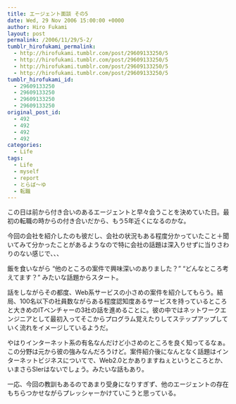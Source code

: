 ```yaml
---
title: エージェント面談 その5
date: Wed, 29 Nov 2006 15:00:00 +0000
author: Hiro Fukami
layout: post
permalink: /2006/11/29/5-2/
tumblr_hirofukami_permalink:
  - http://hirofukami.tumblr.com/post/29609133250/5
  - http://hirofukami.tumblr.com/post/29609133250/5
  - http://hirofukami.tumblr.com/post/29609133250/5
  - http://hirofukami.tumblr.com/post/29609133250/5
tumblr_hirofukami_id:
  - 29609133250
  - 29609133250
  - 29609133250
  - 29609133250
original_post_id:
  - 492
  - 492
  - 492
  - 492
categories:
  - Life
tags:
  - Life
  - myself
  - report
  - とらば～ゆ
  - 転職
---
```

<div class="section">
  <p>
    この日は前から付き合いのあるエージェントと早々会うことを決めていた日。最初の転職の時からの付き合いだから、もう5年近くになるのかな。
  </p>
  
  <p>
    今回の会社を紹介したのも彼だし、会社の状況もある程度分かっていたこと＋聞いてみて分かったことがあるようなので特に会社の話題は深入りせずに当りさわりのない感じで、、、
  </p>
  
  <p>
    飯を食いながら &#8220;他のところの案件で興味深いのありました？&#8221; &#8220;どんなところ考えてます？&#8221; みたいな話題からスタート。
  </p>
  
  <p>
    話をしながらその都度、Web系サービスの小さめの案件を紹介してもらう。結局、100名以下の社員数ながらある程度認知度あるサービスを持っているところと大きめのITベンチャーの3社の話を進めることに。彼の中ではネットワークエンジニアとして最初入ってそこからプログラム覚えたりしてステップアップしていく流れをイメージしているようだ。
  </p>
  
  <p>
    やはりインターネット系の有名なんだけど小さめのところを良く知ってるなぁ。この分野は元から彼の強みなんだろうけど。案件紹介後になんとなく話題はインターネットビジネスについてで、Web2.0とかありますねぇというところとか、いまさらSIerはないでしょう。みたいな話もあり。
  </p>
  
  <p>
    一応、今回の教訓もあるのであまり受身になりすぎず、他のエージェントの存在もちらつかせながらプレッシャーかけていこうと思っている。
  </p>
</div>